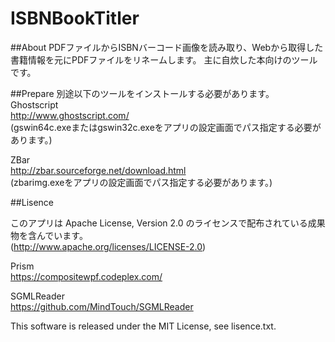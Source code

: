 # ISBNBookTitler

##About
PDFファイルからISBNバーコード画像を読み取り、Webから取得した書籍情報を元にPDFファイルをリネームします。
主に自炊した本向けのツールです。

##Prepare
別途以下のツールをインストールする必要があります。  
Ghostscript  
http://www.ghostscript.com/  
(gswin64c.exeまたはgswin32c.exeをアプリの設定画面でパス指定する必要があります。)  

ZBar  
http://zbar.sourceforge.net/download.html  
(zbarimg.exeをアプリの設定画面でパス指定する必要があります。)


##Lisence

このアプリは Apache License, Version 2.0 のライセンスで配布されている成果物を含んでいます。    
(http://www.apache.org/licenses/LICENSE-2.0)

Prism  
https://compositewpf.codeplex.com/  

SGMLReader  
https://github.com/MindTouch/SGMLReader  

This software is released under the MIT License, see lisence.txt.
